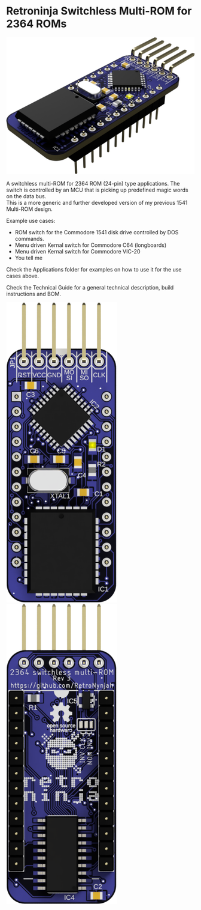 # Retroninja Switchless Multi-ROM for 2364 ROMs

<img src="rev3\images\pcb_render.png" alt="3D rendering" width="800"/><br/>

A switchless multi-ROM for 2364 ROM (24-pin) type applications. The switch is controlled by an MCU that is picking up predefined magic words on the data bus.  
This is a more generic and further developed version of my previous 1541 Multi-ROM design.

Example use cases:
* ROM switch for the Commodore 1541 disk drive controlled by DOS commands.
* Menu driven Kernal switch for Commodore C64 (longboards)
* Menu driven Kernal switch for Commodore VIC-20
* You tell me

Check the Applications folder for examples on how to use it for the use cases above.

Check the Technical Guide for a general technical description, build instructions and BOM.

<img src="rev3\images\pcb_top.png" alt="Rendered top view" height="800"/>  <img src="rev3\images\pcb_bottom.png" alt="Rendered bottom view" height="800"/><br/>
